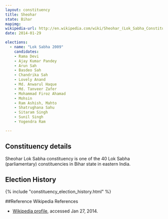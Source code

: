 ```yaml
---
layout: constituency
title: Sheohar
state: Bihar
mapimg: 
wikipedia-url: http://en.wikipedia.com/wiki/Sheohar_(Lok_Sabha_Constituency)
date: 2014-01-29

elections: 
  - name: "Lok Sabha 2009"
    candidates: 
    - Rama Devi 
    - Ajay Kumar Pandey 
    - Arun Sah 
    - Basdeo Sah 
    - Chandrika Sah 
    - Lovely Anand 
    - Md. Anwarul Haque 
    - Md. Tanveer Zafer 
    - Mohammad Firoz Ahamad 
    - Mohsin 
    - Ram Ashish, Mahto 
    - Shatrughana Sahu 
    - Sitaram Singh 
    - Sunil Singh 
    - Yogendra Ram 

---
```

## Constituency details
Sheohar Lok Sabha constituency is one of the 40 Lok Sabha (parliamentary) constituencies in Bihar state in eastern India.




## Election History
{% include "constituency_election_history.html" %}

##Reference
Wikipedia References
- [Wikipedia profile]({{page.profile.wikipedia}}), accessed Jan 27, 2014.

